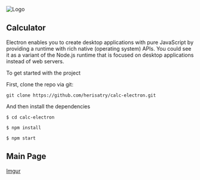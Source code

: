![Logo](https://www.autodoc.co.uk/atd/images/logo.png)

## Calculator

Electron enables you to create desktop applications with pure JavaScript by providing a runtime with rich native (operating system) APIs. You could see it as a variant of the Node.js runtime that is focused on desktop applications instead of web servers.

To get started with the project

First, clone the repo via git:

```
git clone https://github.com/herisatry/calc-electron.git
```

And then install the dependencies 

```
$ cd calc-electron

$ npm install

$ npm start
```

## Main Page

[Imgur](https://i.imgur.com/hwzBckt.png)
